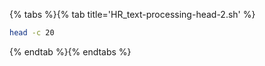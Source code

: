 {% tabs %}{% tab title='HR_text-processing-head-2.sh' %}

```sh
head -c 20
```

{% endtab %}{% endtabs %}
